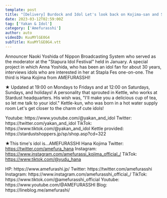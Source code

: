 ```yaml
---
template: post
title: "[Delivery] Burdock and Idol Let's look back on Kojima-san and Staplafest Part 1"
date: 2023-03-12T02:59:00Z
tag: ['Yakan & Idol']
category: ['Amefurasshi']
author: auto 
videoID: KuuMYlGE0G4
subTitle: KuuMYlGE0G4.vtt
---
```

Announcer Naoki Yoshida of Nippon Broadcasting System who served as the moderator at the "Stapura Idol Festival" held in January.
A special project in which Anna Yoshida, who has been an idol fan for about 30 years, interviews idols who are interested in her at Stapla Fes one-on-one.
The third is Hana Kojima from AMEFURASSHI!

★ Updated at 19:00 on Mondays to Fridays and at 12:00 on Saturdays, Sundays, and holidays!
A personality that sprouted in Kettle, who works at Stardust headquarters.
His wish was, "I'll make you a delicious cup of tea, so let me talk to your idol."
Kettle-kun, who was born in a hot water supply room
Let's get closer to the charm of cute idols!

<Kettle and Idol>
Youtube: https://www.youtube.com/@yakan_and_idol
Twitter: https://twitter.com/yakan_and_idol
TikTok: https://www.tiktok.com/@yakan_and_idol
Kettle provided: https://stardustshoppers.jp/sp/shop.asp?cd=322

★This time's idol is...AMEFURASSHI Hana Kojima
<Hana Kojima>
Twitter: https://twitter.com/amefura_hana
Instagram: https://www.instagram.com/amefurassi_kojima_official_/
TikTok: https://www.tiktok.com/@yudu_hana

<AMEFURASSHI>
HP: https://www.amefurashi.jp/
Twitter: https://twitter.com/amefurasshi
Instagram: https://www.instagram.com/amefurasshi_official_/
TikTok: https://www.tiktok.com/@amefurasshi_official
Youtube: https://www.youtube.com/@AMEFURASSHI
Blog: https://lineblog.me/amefurashi/
